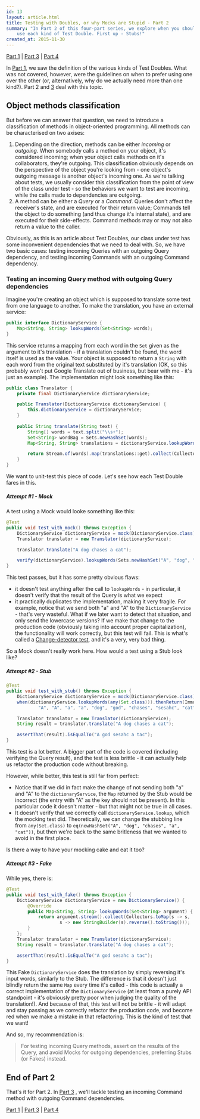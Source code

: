 ```yaml
---
id: 13
layout: article.html
title: Testing with Doubles, or why Mocks are Stupid - Part 2
summary: "In Part 2 of this four-part series, we explore when you should
	use each kind of Test Double. First up - Stubs!"
created_at: 2015-11-30
---
```


[Part 1](/testing-with-doubles-or-why-mocks-are-stupid-part-1) | [Part 3](/testing-with-doubles-or-why-mocks-are-stupid-part-3) | [Part 4](/testing-with-doubles-or-why-mocks-are-stupid-part-4)

In [Part 1](/testing-with-doubles-or-why-mocks-are-stupid-part-1), we saw the definition of the various kinds of Test Doubles. What was not covered, however, were the guidelines on when to prefer using one over the other (or, alternatively, why do we actually need more than one kind?). Part 2 and [3](/testing-with-doubles-or-why-mocks-are-stupid-part-3) deal with this topic.

## Object methods classification

But before we can answer that question, we need to introduce a classification of methods in object-oriented programming. All methods can be characterised on two axises:

1.  Depending on the direction, methods can be either _incoming_ or _outgoing_. When somebody calls a method on your object, it's considered incoming; when your object calls methods on it's collaborators, they're outgoing. This classification obviously depends on the perspective of the object you're looking from - one object's outgoing message is another object's incoming one. As we're talking about tests, we usually consider this classification from the point of view of the class under test - so the behaviors we want to test are incoming, while the calls made to dependencies are outgoing.
2.  A method can be either a _Query_ or a _Command_. Queries don't affect the receiver's state, and are executed for their return value; Commands tell the object to do something (and thus change it's internal state), and are executed for their side-effects. Command methods may or may not also return a value to the caller.

Obviously, as this is an article about Test Doubles, our class under test has some inconvenient dependencies that we need to deal with. So, we have two basic cases: testing incoming Queries with an outgoing Query dependency, and testing incoming Commands with an outgoing Command dependency.

### Testing an incoming Query method with outgoing Query dependencies

Imagine you're creating an object which is supposed to translate some text from one language to another. To make the translation, you have an external service:

```java
public interface DictionaryService {
	Map<String, String> lookupWords(Set<String> words);
}
```

This service returns a mapping from each word in the `Set` given as the argument to it's translation - if a translation couldn't be found, the word itself is used as the value. Your object is supposed to return a `String` with each word from the original text substituted by it's translation (OK, so this probably won't put Google Translate out of business, but bear with me - it's just an example). The implementation might look something like this:

```java
public class Translator {
	private final DictionaryService dictionaryService;

	public Translator(DictionaryService dictionaryService) {
		this.dictionaryService = dictionaryService;
	}
	
	public String translate(String text) {
		String[] words = text.split("\\s+");
		Set<String> wordBag = Sets.newHashSet(words);
		Map<String, String> translations = dictionaryService.lookupWords(wordBag);

		return Stream.of(words).map(translations::get).collect(Collectors.joining(" "));
	}
}
```

We want to unit-test this piece of code. Let's see how each Test Double fares in this.

##### Attempt #1 - Mock

A test using a Mock would looke something like this:

```java
@Test
public void test_with_mock() throws Exception {
	DictionaryService dictionaryService = mock(DictionaryService.class);
	Translator translator = new Translator(dictionaryService);

	translator.translate("A dog chases a cat");

	verify(dictionaryService).lookupWords(Sets.newHashSet("A", "dog", "chases", "a", "cat"));
}
```

This test passes, but it has some pretty obvious flaws:

*   it doesn't test anything after the call to `lookupWords` - in particular, it doesn't verify that the result of the Query is what we expect
*   it practically duplicates the implementation, making it very fragile. For example, notice that we send both "a" and "A" to the `DictionaryService` - that's very wasteful. What if we later want to detect that situation, and only send the lowercase versions? If we make that change to the production code (obviously taking into account proper capitalization), the functionality will work correctly, but this test will fail. This is what's called a [Change-detector test](http://googletesting.blogspot.com.es/2015/01/testing-on-toilet-change-detector-tests.html), and it's a very, very bad thing.

So a Mock doesn't really work here. How would a test using a Stub look like?

##### Attempt #2 - Stub

```java
@Test
public void test_with_stub() throws Exception {
	DictionaryService dictionaryService = mock(DictionaryService.class);
	when(dictionaryService.lookupWords(any(Set.class))).thenReturn(ImmutableMap.of(
			"A", "A", "a", "a", "dog", "god", "chases", "sesahc", "cat", "tac"));

	Translator translator = new Translator(dictionaryService);
	String result = translator.translate("A dog chases a cat");

	assertThat(result).isEqualTo("A god sesahc a tac");
}
```

This test is a lot better. A bigger part of the code is covered (including verifying the Query result), and the test is less brittle - it can actually help us refactor the production code without breaking.

However, while better, this test is still far from perfect:

*   Notice that if we did in fact make the change of not sending both "a" and "A" to the `dictionaryService`, the `Map` returned by the Stub would be incorrect (the entry with "A" as the key should not be present). In this particular code it doesn't matter - but that might not be true in all cases.
*   It doesn't verify that we correctly call `dictionaryService.lookup`, which the mocking test did. Theoretically, we can change the stubbing line from `any(Set.class)` to `eq(newHashSet("A", "dog", "chases", "a", "cat"))`, but then we're back to the same britleness that we wanted to avoid in the first place.

Is there a way to have your mocking cake and eat it too?

##### Attempt #3 - Fake

While yes, there is:

```java
@Test
public void test_with_fake() throws Exception {
	DictionaryService dictionaryService = new DictionaryService() {
		@Override
		public Map<String, String> lookupWords(Set<String> argument) {
			return argument.stream().collect(Collectors.toMap(s -> s,
					s -> new StringBuilder(s).reverse().toString()));
		}
	};
	Translator translator = new Translator(dictionaryService);
	String result = translator.translate("A dog chases a cat");

	assertThat(result).isEqualTo("A god sesahc a tac");
}
```

This Fake `DictionaryService` does the translation by simply reversing it's input words, similarly to the Stub. The difference is that it doesn't just blindly return the same `Map` every time it's called - this code is actually a correct implementation of the `DictionaryService` (at least from a purely API standpoint - it's obviously pretty poor when judging the quality of the translation!). And because of that, this test will not be brittle - it will adapt and stay passing as we correctly refactor the production code, and become red when we make a mistake in that refactoring. This is the kind of test that we want!

And so, my recommendation is:

> For testing incoming Query methods,
> assert on the results of the Query,
> and avoid Mocks for outgoing dependencies,
> preferring Stubs (or Fakes) instead.

## End of Part 2

That's it for Part 2. In [Part 3](/testing-with-doubles-or-why-mocks-are-stupid-part-3) , we'll tackle testing an incoming Command method with outgoing Command dependencies.

[Part 1](/testing-with-doubles-or-why-mocks-are-stupid-part-1) | [Part 3](/testing-with-doubles-or-why-mocks-are-stupid-part-3) | [Part 4](/testing-with-doubles-or-why-mocks-are-stupid-part-4)
